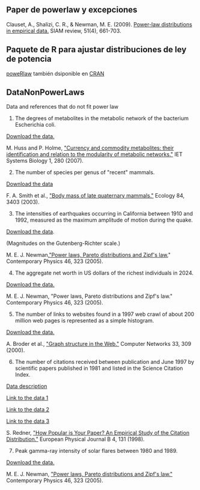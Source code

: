 ## Paper de powerlaw y excepciones

Clauset, A., Shalizi, C. R., & Newman, M. E. (2009). [Power-law distributions in empirical data.](https://arxiv.org/pdf/0706.1062.pdf;) SIAM review, 51(4), 661-703.

## Paquete de R para ajustar distribuciones de ley de potencia

[poweRlaw](https://github.com/csgillespie/poweRlaw) también dsiponible en [CRAN](https://cran.r-project.org/web/packages/poweRlaw/index.html)



## DataNonPowerLaws
Data and references that do not fit power law


1. The degrees of metabolites in the metabolic network of the bacterium Escherichia coli.
 
[Download the data.](Data/ecoli-degree.txt)


M. Huss and P. Holme, ["Currency and commodity metabolites: their identification and relation to the modularity of metabolic networks."](http://arxiv.org/abs/q-bio/0603038) IET Systems Biology 1, 280 (2007).

2. The number of species per genus of "recent" mammals.
   
[Download the data](Data/MOMv3.3.txt)

F. A. Smith et al., ["Body mass of late quaternary mammals."](http://dx.doi.org/10.1890/02-9003) Ecology 84, 3403 (2003).


3. The intensities of earthquakes occurring in California between 1910 and 1992, measured as the maximum amplitude of motion during the quake.
   
[Download the data](Data/quakes.txt). 

(Magnitudes on the Gutenberg-Richter scale.)

M. E. J. Newman,["Power laws, Pareto distributions and Zipf's law.](http://arxiv.org/abs/cond-mat/0412004)" Contemporary Physics 46, 323 (2005).

4. The aggregate net worth in US dollars of the richest individuals in 2024.
   
[Download the data.](/Data/Data/Billionaires_Statistics_Dataset_Two_Columns.tsv) 

M. E. J. Newman, "Power laws, Pareto distributions and Zipf's law." Contemporary Physics 46, 323 (2005).


5. The number of links to websites found in a 1997 web crawl of about 200 million web pages is represented as a simple histogram.
   
[Download the data.](Data/weblinks.hist)

A. Broder et al., ["Graph structure in the Web."](http://dx.doi.org/10.1016/S1389-1286(00)00083-9) Computer Networks 33, 309 (2000).

6. The number of citations received between publication and June 1997 by scientific papers published in 1981 and listed in the Science Citation Index.

[Data description](https://physics.bu.edu/~redner/projects/citation/index.html)

[Link to the data 1](Data/CitationCount1120TopPhysiciste1981_1997.txt)

[Link to the data 2](Data/CitationDistributionISICataloguedPapers.txt)

[Link to the data 3](Data/CitationDistributionISICataloguedPapers.txt)


S. Redner, ["How Popular is Your Paper? An Empirical Study of the Citation Distribution."](http://arxiv.org/abs/cond-mat/9804163) European Physical Journal B 4, 131 (1998).

7. Peak gamma-ray intensity of solar flares between 1980 and 1989.
   
[Download the data.](Data/flares.txt)

M. E. J. Newman, ["Power laws, Pareto distributions and Zipf's law."](http://arxiv.org/abs/cond-mat/0412004) Contemporary Physics 46, 323 (2005).







